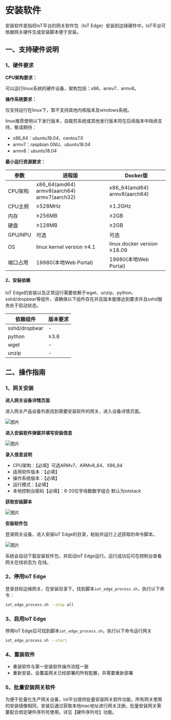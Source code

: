 # 安装软件

安装软件是指将IoT平台的网关软件包（IoT Edge）安装到边缘硬件中，IoT平台可依据网关硬件生成安装脚本便于安装。



## 一、支持硬件说明

### 1、硬件要求

**CPU架构要求：**

可以运行linux系统的硬件设备，架构包括：x86、armv7、armv8。



**操作系统要求：**

仅支持运行在linux下，暂不支持其他内核版本及windows系统。

linux推荐使用以下发行版本，自裁剪系统或其他发行版本将在后续版本中陆续支持，敬请期待：

- x86_64：ubuntu18.04、centos7.0
- armv7：raspbian GNU、ubuntu18.04
- armv8：ubuntu18.04



**最小运行资源要求：**

| 参数     | 进程版                                      | Docker版                     |
| -------- | ------------------------------------------- | ---------------------------- |
| CPU架构  | x86_64(amd64) armv8(aarch64) armv7(aarch32) | x86_64(amd64) armv8(aarch64) |
| CPU主频  | ≥528MHz                                     | ≥1.2GHz                      |
| 内存     | ≥256MB                                      | ≥2GB                         |
| 硬盘     | ≥128MB                                      | ≥2GB                         |
| GPU/NPU  | 可选                                        | 可选                         |
| OS       | linux kernel version ≥4.1                   | linux docker version ≥18.09  |
| 端口占用 | 19980(本地Web Portal)                       | 19980(本地Web Portal)        |



####  2、安装依赖

IoT Edge的安装以及正常运行需要依赖于wget、unzip、python、sshd/dropbear等组件，请确保以下组件存在并且版本能够达到要求并且sshd服务处于启动状态。

| 依赖组件      | 版本要求 |
| ------------- | -------- |
| sshd/dropbear | -        |
| python        | ≥3.6     |
| wget          | -        |
| unzip         | -        |



## 二、操作指南

### 1、网关安装

**进入网关设备详情页面**

进入网关产品设备列表找到需要安装软件的网关，进入设备详情页面。

![图片](../../../images/安装软件-1.png)



**进入安装软件弹窗并填写安装信息**

![图片](../../../images/安装软件-2.png)

**录入信息说明**

* CPU架构：【必填】可选ARMv7、ARMv8_64、X86_64
* 适用软件版本：【必填】
* 操作系统版本：【必填】
* 运行模式：【必填】
* 本地控制台密码【必填】：8-20位字母数数字组合 默认为iotstack



**获取安装脚本**

![图片](../../../images/安装软件-3.png)



**安装软件包**

登录网关设备，进入安装IoT Edge的目录，粘贴并运行上述获取的命令脚本。

![图片](../../../images/安装软件-5.png)

系统会自动下载安装软件包，并启动IoT Edge运行。运行成功后可在控制台查看网关在线状态为 在线。





### 2、停用IoT Edge

登录目标边缘网关，在安装目录下，找到脚本`iot_edge_process.sh`，执行以下命令：

```bash
iot_edge_process.sh --stop all
```



### 3、启用IoT Edge

停用IoT Edge后可找到脚本`iot_edge_process.sh`，执行以下命令运行网关

```bash
iot_edge_process.sh --start
```



### 4、重装软件

* 重装软件与第一安装软件操作流程一致
* 重新安装，会覆盖网关已经部署的所有配置，并需要重新部署



### 5、批量安装网关软件

为便于批量化生产网关设备，Iot平台提供批量安装网关软件功能，所有网关使用的安装镜像相同，安装后通过获取本地mac地址进行网关注册。批量安装网关需要配合绑定硬件序列号使用。详见【硬件序列号】功能。

 